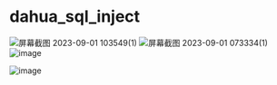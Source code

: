 # dahua_sql_inject




![屏幕截图 2023-09-01 103549(1)](https://github.com/dkop66/dahua_sql_inject/assets/87455660/02464323-26c4-4380-bb6c-dab7b312264a)
![屏幕截图 2023-09-01 073334(1)](https://github.com/dkop66/dahua_sql_inject/assets/87455660/ca61ca09-d3df-44e0-ae7e-af518cd1bcb0)
![image](https://github.com/dkop66/dahua_sql_inject/assets/87455660/6afe6c9e-6492-47a9-8598-72e643b83583)

![image](https://github.com/dkop66/dahua_sql_inject/assets/87455660/47a86f87-1bad-4440-a286-74d9e5fbc581)
